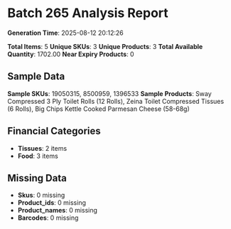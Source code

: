 # Batch 265 Analysis Report

**Generation Time**: 2025-08-12 20:12:26

**Total Items**: 5
**Unique SKUs**: 3
**Unique Products**: 3
**Total Available Quantity**: 1702.00
**Near Expiry Products**: 0

## Sample Data
**Sample SKUs**: 19050315, 8500959, 1396533
**Sample Products**: Sway Compressed 3 Ply Toilet Rolls (12 Rolls), Zeina Toilet Compressed Tissues (6 Rolls), Big Chips Kettle Cooked Parmesan Cheese (58-68g)

## Financial Categories
- **Tissues**: 2 items
- **Food**: 3 items

## Missing Data
- **Skus**: 0 missing
- **Product_ids**: 0 missing
- **Product_names**: 0 missing
- **Barcodes**: 0 missing
